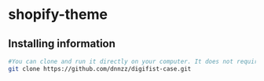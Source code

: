 # shopify-theme

## Installing information

``` bash
#You can clone and run it directly on your computer. It does not require any installation.
git clone https://github.com/dnnzz/digifist-case.git
```
